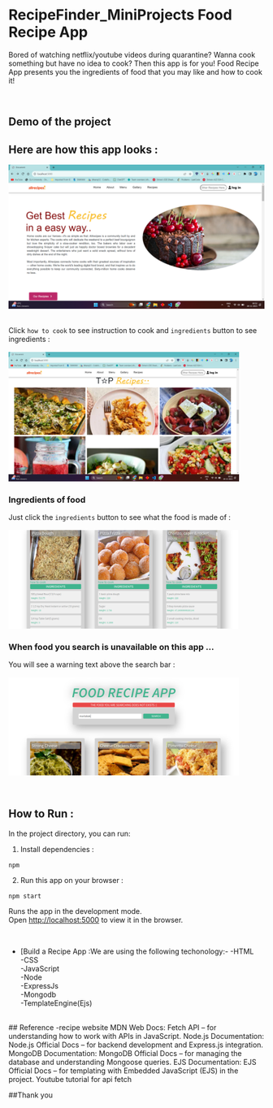 # RecipeFinder_MiniProjects Food Recipe App

Bored of watching netflix/youtube videos during quarantine? Wanna cook something but have no idea to cook? Then this app is for you!
Food Recipe App presents you the ingredients of food that you may like and how to cook it!

<br/>

## Demo of the project

## Here are how this app looks :

<img src="https://github.com/ayush-singh787898/Recipe_Finder_WebsiteProject/blob/main/image/Screenshot%20(433).png"></img> <br><br>

Click `how to cook` to see instruction to cook and `ingredients` button to see ingredients : <br><br>
<img src="https://github.com/ayush-singh787898/Recipe_Finder_WebsiteProject/blob/main/image/Screenshot%20(435).png" width="90%"></img>

### Ingredients of food

Just click the `ingredients` button to see what the food is made of :<br><br>
<img src="https://raw.githubusercontent.com/kevinadhiguna/food-recipe-app/master/demo/fra-2.png" width="90%"></img>

### When food you search is unavailable on this app ...

You will see a warning text above the search bar : <br><br>
<img src="https://raw.githubusercontent.com/kevinadhiguna/food-recipe-app/master/demo/fra-4.png" width="90%"></img>

<br />

## How to Run :

In the project directory, you can run:

1) Install dependencies :
```
npm
```

2) Run this app on your browser :
```
npm start
```

Runs the app in the development mode.<br />
Open [http://localhost:5000](http://localhost:5000) to view it in the browser.

<br />



- [Build a Recipe App :We are using the following techonology:-
-HTML <br>
-CSS <br>
-JavaScript <br>
-Node <br>
-ExpressJs <br>
-Mongodb <br>
-TemplateEngine(Ejs) <br>

<br />
## Reference
-recipe website
  MDN Web Docs: Fetch API – for understanding how to work with APIs in JavaScript.
  Node.js Documentation: Node.js Official Docs – for backend development and Express.js integration.
  MongoDB Documentation: MongoDB Official Docs – for managing the database and understanding Mongoose queries.
  EJS Documentation: EJS Official Docs – for templating with Embedded JavaScript (EJS) in the project.
  Youtube tutorial for api fetch

##Thank you
